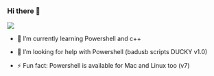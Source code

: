 ### Hi there 👋

<!--
- 🔭 I’m currently working on ...
- 🌱 I’m currently learning ...
- 👯 I’m looking to collaborate on ...
- 🤔 I’m looking for help with ...
- 💬 Ask me about ...
- 📫 How to reach me: ...
- 😄 Pronouns: ...
- ⚡ Fun fact: ...
-->
![](https://github-readme-stats.vercel.app/api?username=SuperJakov&show_icons=true&theme=shadow_green)


- 🌱 I’m currently learning Powershell and c++

- 🤔 I’m looking for help with Powershell (badusb scripts DUCKY v1.0)

- ⚡ Fun fact: Powershell is available for Mac and Linux too (v7)
